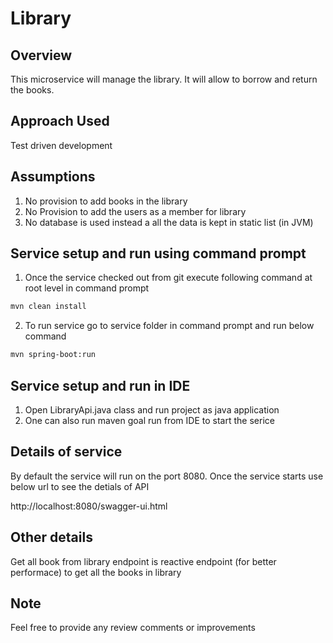 # Library

## Overview
This microservice will manage the library. It will allow to borrow and return the books.

## Approach Used
Test driven development

## Assumptions
1) No provision to add books in the library
2) No Provision to add the users as a member for library
3) No database is used instead a all the  data is kept in static list (in JVM)

## Service setup and run using command prompt
1) Once the service checked out from git execute following command at root level in command prompt
````bash
mvn clean install
````
2) To run service go to service folder in command prompt and run below command
````bash
mvn spring-boot:run
````
## Service setup and run in IDE
1) Open LibraryApi.java class and run project as java application
2) One can also run maven goal run from IDE to start the serice

## Details of service
By default the service will run on the port 8080. Once the service starts use below url to see the detials of API

http://localhost:8080/swagger-ui.html

## Other details
Get all book from library endpoint is reactive endpoint (for better performace) to get all the books in library

## Note
Feel free to provide any review comments or improvements 